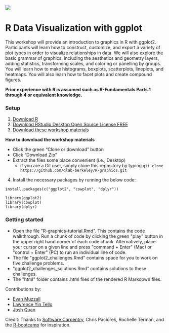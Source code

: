 ![](/visuals/iris_compound.jpg)

# R Data Visualization with ggplot

This workshop will provide an introduction to graphics in R with ggplot2. Participants will learn how to construct, customize, and export a variety of plot types in order to visualize relationships in data. We will also explore the basic grammar of graphics, including the aesthetics and geometry layers, adding statistics, transforming scales, and coloring or panelling by groups. You will learn how to make histograms, boxplots, scatterplots, lineplots, and heatmaps. You will also learn how to facet plots and create compound figures. 

**Prior experience with R is assumed such as R-Fundamentals Parts 1 through 4 or equivalent knowledge.**

### Setup

1. [Download R](https://cloud.r-project.org/)  
2. [Download RStudio Desktop Open Source License FREE](https://rstudio.com/products/rstudio/download/#download)  
3. [Download these workshop materials](https://github.com/dlab-berkeley/R-graphics)  

**How to download the workshop materials**

* Click the green “Clone or download” button  
* Click “Download Zip”  
* Extract the files some place convenient (i.e., Desktop)  
  * if you are a Git user, simply clone this repository  by typing `git clone https://github.com/dlab-berkeley/R-graphics.git`

4. Install the necessary packages by running the below code: 

```
install.packages(c("ggplot2", "cowplot", "dplyr"))

library(ggplot2)
library(cowplot)
library(dplyr)
```

### Getting started

* Open the file "R-graphics-tutorial.Rmd". This contains the code walkthrough. Run a chunk of code by clicking the green "play" button in the upper right hand corner of each code chunk. Alternatively, place your cursor on a given line and press "command + Enter" (Mac) or "control + Enter" (PC) to run an individual line of code. 
* The file "ggplot2_challenges.Rmd" contains space for you to work on five challenge problems. 
* "ggplot2_challenges_solutions.Rmd" contains solutions to these challenges. 
* The "html" folder contains .html files of the rendered R Markdown files. 

Contributions by:
* [Evan Muzzall](https://dlab.berkeley.edu/people/evan-muzzall)
* [Lawrence Yin Tello](https://dlab.berkeley.edu/people/lawrence-yin-tello)
* [Josh Quan](https://dlab.berkeley.edu/people/josh-quan-0)

Credit: Thanks to [Software Carpentry](http://software-carpentry.org/workshops/), Chris Paciorek, Rochelle Terman, and the [R-bootcamp](https://dlab.berkeley.edu/training/r-bootcamp-3) for inspiration.
